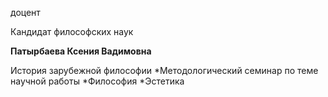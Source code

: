 доцент

Кандидат философских наук

**Патырбаева Ксения Вадимовна**

История зарубежной философии
	*Методологический семинар по теме научной работы
	*Философия
	*Эстетика